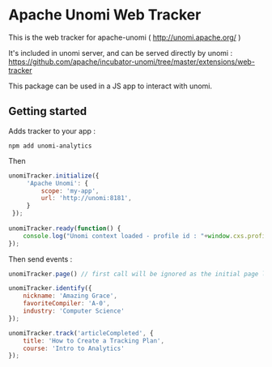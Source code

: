 <!--
  ~ Licensed to the Apache Software Foundation (ASF) under one or more
  ~ contributor license agreements.  See the NOTICE file distributed with
  ~ this work for additional information regarding copyright ownership.
  ~ The ASF licenses this file to You under the Apache License, Version 2.0
  ~ (the "License"); you may not use this file except in compliance with
  ~ the License.  You may obtain a copy of the License at
  ~
  ~      http://www.apache.org/licenses/LICENSE-2.0
  ~
  ~ Unless required by applicable law or agreed to in writing, software
  ~ distributed under the License is distributed on an "AS IS" BASIS,
  ~ WITHOUT WARRANTIES OR CONDITIONS OF ANY KIND, either express or implied.
  ~ See the License for the specific language governing permissions and
  ~ limitations under the License.
  -->


Apache Unomi Web Tracker
=================================

This is the web tracker for apache-unomi ( http://unomi.apache.org/ )

It's included in unomi server, and can be served directly by unomi : https://github.com/apache/incubator-unomi/tree/master/extensions/web-tracker

This package can be used in a JS app to interact with unomi.

## Getting started

Adds tracker to your app :

`npm add unomi-analytics`

Then 

```javascript
unomiTracker.initialize({
     'Apache Unomi': {
         scope: 'my-app',
         url: 'http://unomi:8181',
     }
 });
 
unomiTracker.ready(function() {
    console.log("Unomi context loaded - profile id : "+window.cxs.profileId + ", sessionId="+window.cxs.sessionId);
});
```

Then send events :
```javascript
unomiTracker.page() // first call will be ignored as the initial page load is done in the initialize method

unomiTracker.identify({
    nickname: 'Amazing Grace',
    favoriteCompiler: 'A-0',
    industry: 'Computer Science'
});

unomiTracker.track('articleCompleted', {
    title: 'How to Create a Tracking Plan',
    course: 'Intro to Analytics'
});

```
